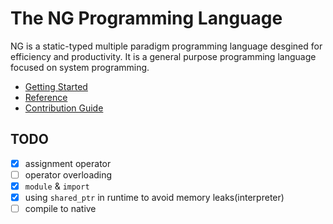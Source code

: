 The NG Programming Language
=========

NG is a static-typed multiple paradigm programming language desgined for efficiency
and productivity. It is a general purpose programming language focused on system
programming.

 - [Getting Started](./docs/guide/quickstart.md)
 - [Reference](./docs/ref/Contents.md)
 - [Contribution Guide](./CONTRIBUTION.md)

## TODO

- [x] assignment operator
- [ ] operator overloading
- [x] `module` & `import`
- [x] using `shared_ptr` in runtime to avoid memory leaks(interpreter)
- [ ] compile to native
